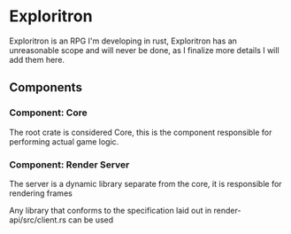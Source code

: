 # Exploritron
Exploritron is an RPG I'm developing in rust, 
Exploritron has an unreasonable scope and will never be done, as I finalize more details I will add them here.

## Components
### Component: Core
The root crate is considered Core, this is the component responsible for 
performing actual game logic.

### Component: Render Server
The server is a dynamic library separate from the core, it is responsible for rendering frames

Any library that conforms to the specification laid out in render-api/src/client.rs can be used